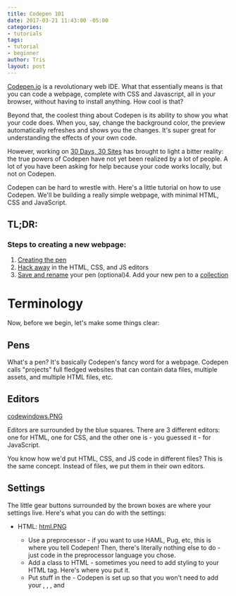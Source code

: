 ```yaml
---
title: Codepen 101
date: 2017-03-21 11:43:00 -05:00
categories:
- tutorials
tags:
- tutorial
- beginner
author: Tris
layout: post
---
```


[Codepen.io](https://codepen.io) is a revolutionary web IDE. What that essentially means is that you can code a webpage, complete with CSS and Javascript, all in your browser, without having to install anything. How cool is that?

Beyond that, the coolest thing about Codepen is its ability to show you what your code does. When you, say, change the background color, the preview automatically refreshes and shows you the changes. It's super great for understanding the effects of your own code.

However, working on [30 Days, 30 Sites](http://www.subscribepage.com/30days30sites) has brought to light a bitter reality: the true powers of Codepen have not yet been realized by a lot of people. A lot of you have been asking for help because your code works locally, but not on Codepen.

Codepen can be hard to wrestle with. Here's a little tutorial on how to use Codepen. We'll be building a really simple webpage, with minimal HTML, CSS and JavaScript.

## TL;DR:
### Steps to creating a new webpage:
1. [Creating the pen](#step-1)
2. [Hack away](#step-2) in the HTML, CSS, and JS editors
3. [Save and rename](#step-3) your pen
(optional)4. Add your new pen to a [collection](#step-4)

# Terminology
Now, before we begin, let's make some things clear:

## Pens
What's a pen? It's basically Codepen's fancy word for a webpage. Codepen calls "projects" full fledged websites that can contain data files, multiple assets, and multiple HTML files, etc.

## Editors
[codewindows.PNG](/uploads/codewindows.PNG)

Editors are surrounded by the blue squares. There are 3 different editors: one for HTML, one for CSS, and the other one is - you guessed it - for JavaScript.

You know how we'd put HTML, CSS, and JS code in different files? This is the same concept. Instead of files, we put them in their own editors.

## Settings 
The little gear buttons surrounded by the brown boxes are where your settings live. Here's what you can do with the settings: 
* HTML: 
[html.PNG](/uploads/html.PNG)
    * Use a preprocessor - if you want to use HAML, Pug, etc, this is where you tell Codepen! Then, there's literally nothing else to do - just code in the preprocessor language you chose.  
    * Add a class to HTML - sometimes you need to add styling to your HTML tag. Here's where you put it.  
    * Put stuff in the <head> - Codepen is set up so that you won't need to add your <head>, <meta>, <link>, and <script> tags in the HTML editor. Just add the <meta> stuff in the settings, and the <link> and <script> links in the CSS or JavaScript settings.  
* CSS
[css.PNG](/uploads/css.PNG)
    * Preprocessors - so SASS, LESS, that kind of good stuff.
    * CSS Base and Vendor Prefixing selections
    * Add external CSS - here's where you paste the CDN links of the CSS you want to use. For example, I imported the Bootstrap and MDBootstrap CDNs here. So there's no need for you to use a <link> tag in the HTML editor!  
    Click the Quick Add to view a dropdown of some of the most popular CSS links like Bootstrap and Foundation, so you  don't have to manually copy-and-paste them.

* JavasScript:
[js.PNG](/uploads/js.PNG)
    * Use a preprocessor like Babel or Coffeescript
    * Add external JS files like JQuery, Angular, and Vue. Use the Quick Add dropdown to quickly add some of the more popular frameworks.

* Behavior - deals with the behavior of this current pen.
    * Code indentation - basically how many spaces would appear if you pressed "tab"
    * Autosave - Codepen saves your code every once in a while. Toggle to turn it on or off.
    * Auto-updating preview - Codepen automatically reads your new code and then displays them in the preview every time you stop typing.  
    Toggle to turn this on or off. You want to turn this off if you're working on the pen for a long time, because Codepen can get flaky if you don't - it's a browser cache thing.
---
# Step 1
## Create a pen
[home.PNG](/uploads/home.PNG)
Click the nice little "Create" button on the top right corner of the page, then click "New Pen". You'll be met with a blank slate.

# Step 2
## Where the code goes
Here's an example of how you can begin working in the code editors.
[codeexample-ddcefa.PNG](/uploads/codeexample-ddcefa.PNG)
As you can see, there's no need for <head> or <body> tags in the HTML section. 

### Imports
I had previously imported Bootstrap and Jquery. There's no need for us to actually copy and paste Bootstrap code. What you see are the customization I'm making to the original CSS code. 

We'll be making a tutorial specifically geared at using Bootstrap with Codepen a little later on, so make sure you subscribe.

### Pre processors 
The CSS code editor has "(scss)" next to it because I opted to use the SCSS preprocessor in the settings page mentioned earlier.

# Step 3
## Save
[save.PNG](/uploads/save.PNG)
Even though you have Autosave on, it's still good practice to manually click the "Save" button before you exit the window. You can find the button in the navigation bar, towards the right of the screen.

## Rename
[rename.PNG](/uploads/rename.PNG)
If you click save without renaming your pen, Codepen generates a random set of numbers and letters as the default name, shown above. 

You can change this by clicking the little pen next to the set of random characters. Remember to hit "Save" one more time - just in case.

Name your pen so that it's easy for people to find your pen. If you're making a webpage for the [30 Days, 30 Sites](http://www.subscribepage.com/30days30sites) challenge, for example, name it something like this:


# Step 4
## Collections
